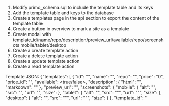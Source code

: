 1. Modify primo_schema.sql to include the template table and its keys
2. Add the template table and keys to the database
3. Create a templates page in the api section to export the content of the template table
4. Create a button in overview to mark a site as a template
5. Create modal with template_id/name/repo/description/preview_url/available/repo/screenshots mobile/tablet/desktop
6. Create a create template action
7. Create a delete template action
8. Create a update template action
9. Create a read template action

Template JSON:
{"templates": [
    {
        "id": "",
        "name": "<name>",
        "repo": "<repo>",
        "price": "0",
        "price_id": "",
        "available": <true/false>,
        "description": {
            "html": "<optional template description in html>",
            "markdown": "<optional template description in mardown>"
        },
        "preview_url": "<url>",
        "screenshots": {
            "mobile": {
                "alt": "",
                "src": "<link-to-image>",
                "url": "<link-to-image>",
                "size": <size>
            },
            "tablet": {
                "alt": "",
                "src": ""<link-to-image>",
                "url": ""<link-to-image>",
                "size": <size>
            },
            "desktop": {
                "alt": "",
                "src": ""<link-to-image>",
                "url": ""<link-to-image>",
                "size": <size>
            }
        },
        "template_id": "<template id>"
    },
    ],
}